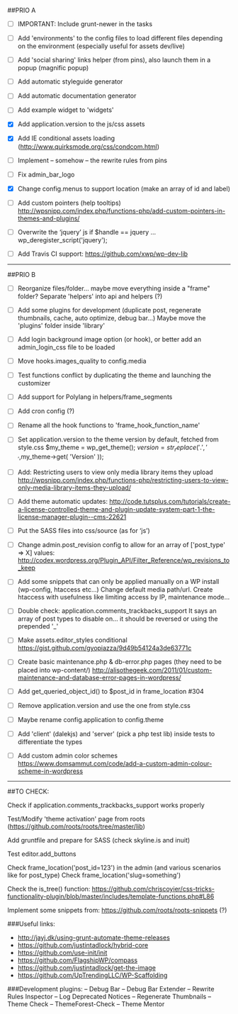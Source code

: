 ##PRIO A

- [ ] IMPORTANT: Include grunt-newer in the tasks

- [ ] Add 'environments' to the config files to load different files depending on the environment (especially useful for assets dev/live)

- [ ] Add 'social sharing' links helper (from pins), also launch them in a popup (magnific popup)

- [ ] Add automatic styleguide generator

- [ ] Add automatic documentation generator

- [ ] Add example widget to 'widgets'

- [x] Add application.version to the js/css assets

- [x] Add IE conditional assets loading (http://www.quirksmode.org/css/condcom.html)

- [ ] Implement – somehow – the rewrite rules from pins

- [ ] Fix admin_bar_logo

- [x] Change config.menus to support location (make an array of id and label)

- [ ] Add custom pointers (help tooltips) http://wpsnipp.com/index.php/functions-php/add-custom-pointers-in-themes-and-plugins/

- [ ] Overwrite the ‘jquery’ js if $handle == jquery ... wp_deregister_script('jquery');

- [ ] Add Travis CI support: https://github.com/xwp/wp-dev-lib


---


##PRIO B

- [ ] Reorganize files/folder... maybe move everything inside a "frame" folder?
Separate 'helpers' into api and helpers (?)

- [ ] Add some plugins for development (duplicate post, regenerate thumbnails, cache, auto optimize, debug bar...)
Maybe move the 'plugins' folder inside 'library'

- [ ] Add login background image option (or hook), or better add an admin_login_css file to be loaded

- [ ] Move hooks.images_quality to config.media

- [ ] Test functions conflict by duplicating the theme and launching the customizer

- [ ] Add support for Polylang in helpers/frame_segments

- [ ] Add cron config (?)

- [ ] Rename all the hook functions to 'frame_hook_function_name'

- [ ] Set application.version to the theme version by default, fetched from style.css
$my_theme = wp_get_theme(); $version = str_replace('.','_',$my_theme->get( 'Version' ));

- [ ] Add: Restricting users to view only media library items they upload
http://wpsnipp.com/index.php/functions-php/restricting-users-to-view-only-media-library-items-they-upload/

- [ ] Add theme automatic updates:
http://code.tutsplus.com/tutorials/create-a-license-controlled-theme-and-plugin-update-system-part-1-the-license-manager-plugin--cms-22621

- [ ] Put the SASS files into css/source (as for ‘js’)

- [ ] Change admin.post_revision config to allow for an array of ['post_type' => X] values:
http://codex.wordpress.org/Plugin_API/Filter_Reference/wp_revisions_to_keep

- [ ] Add some snippets that can only be applied manually on a WP install (wp-config, htaccess etc...)
Change default media path/url.
Create htaccess with usefulness like limiting access by IP, maintenance mode...

- [ ] Double check: application.comments_trackbacks_support
It says an array of post types to disable on... it should be reversed or using the prepended '_'

- [ ] Make assets.editor_styles conditional
https://gist.github.com/gyopiazza/9d49b54124a3de63771c

- [ ] Create basic maintenance.php & db-error.php pages (they need to be placed into wp-content/)
http://alisothegeek.com/2011/01/custom-maintenance-and-database-error-pages-in-wordpress/

- [ ] Add get_queried_object_id() to $post_id in frame_location #304

- [ ] Remove application.version and use the one from style.css

- [ ] Maybe rename config.application to config.theme

- [ ] Add 'client' (dalekjs) and 'server' (pick a php test lib) inside tests to differentiate the types

- [ ] Add custom admin color schemes
https://www.domsammut.com/code/add-a-custom-admin-colour-scheme-in-wordpress


---


##TO CHECK:

Check if application.comments_trackbacks_support works properly

Test/Modify 'theme activation' page from roots (https://github.com/roots/roots/tree/master/lib)

Add gruntfile and prepare for SASS (check skyline.is and inuit)

Test editor.add_buttons

Check frame_location('post_id=123') in the admin (and various scenarios like for post_type)
Check frame_location('slug=something')

Check the is_tree() function:
https://github.com/chriscoyier/css-tricks-functionality-plugin/blob/master/includes/template-functions.php#L86

Implement some snippets from: https://github.com/roots/roots-snippets (?)



###Useful links:
- http://jayj.dk/using-grunt-automate-theme-releases
- https://github.com/justintadlock/hybrid-core
- https://github.com/use-init/init
- https://github.com/FlagshipWP/compass
- https://github.com/justintadlock/get-the-image
- https://github.com/UpTrendingLLC/WP-Scaffolding


###Development plugins:
– Debug Bar
– Debug Bar Extender
– Rewrite Rules Inspector
– Log Deprecated Notices
– Regenerate Thumbnails
– Theme Check
– ThemeForest-Check
– Theme Mentor


